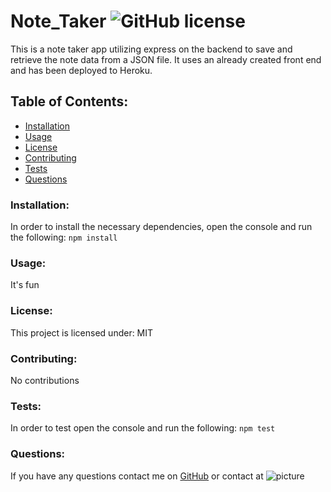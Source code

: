 # Note_Taker  ![GitHub license](https://img.shields.io/github/license/Naereen/StrapDown.js.svg)
This is a note taker app utilizing express on the backend to save and retrieve the note data from a JSON file. It uses an already created front end and has been deployed to Heroku.
## Table of Contents:
* [Installation](#installation)
* [Usage](#usage)
* [License](#license)
* [Contributing](#contributing)
* [Tests](#tests)
* [Questions](#questions)
### Installation:
In order to install the necessary dependencies, open the console and run the following:
```npm install```
### Usage:
It's fun
### License:
This project is licensed under:
MIT
### Contributing:
No contributions
### Tests:
In order to test open the console and run the following:
```npm test```
### Questions:
If you have any questions contact me on [GitHub](https://github.com/rroman6292) or contact 
 at 
![picture](https://github.com/rroman6292.png?size=80)
    
 